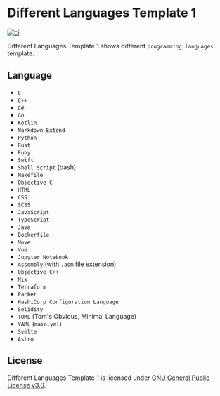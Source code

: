 # Different Languages Template 1
[![ci](https://github.com/ttiimmothy/different-languages-template1/actions/workflows/ci.yml/badge.svg)](https://github.com/ttiimmothy/different-languages-template1/actions/workflows/ci.yml)

Different Languages Template 1 shows different `programming languages` template.

## Language

- `C`
- `C++`
- `C#`
- `Go`
- `Kotlin`
- `Markdown Extend`
- `Python`
- `Rust`
- `Ruby`
- `Swift`
- `Shell Script` (bash)
- `Makefile`
- `Objective C`
- `HTML`
- `CSS`
- `SCSS`
- `JavaScript`
- `TypeScript`
- `Java`
- `Dockerfile`
- `Move`
- `Vue`
- `Jupyter Notebook`
- `Assembly` (with `.asm` file extension)
- `Objective C++`
- `Nix`
- `Terraform`
- `Packer`
- `HashiCorp Configuration Language`
- `Solidity`
- `TOML` (Tom's Obvious, Minimal Language)
- `YAML` (`main.yml`)
- `Svelte`
- `Astro`

## License

Different Languages Template 1 is licensed under [GNU General Public License v3.0](LICENSE).